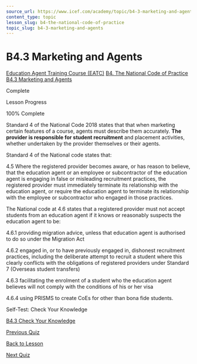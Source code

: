 ```yaml
---
source_url: https://www.icef.com/academy/topic/b4-3-marketing-and-agents/
content_type: topic
lesson_slug: b4-the-national-code-of-practice
topic_slug: b4-3-marketing-and-agents
---
```


# B4.3 Marketing and Agents

[Education Agent Training Course (EATC)](https://www.icef.com/academy/courses/education-agent-training-course-eatc/) [B4. The National Code of Practice](https://www.icef.com/academy/lessons/b4-the-national-code-of-practice/) [B4.3 Marketing and Agents](https://www.icef.com/academy/topic/b4-3-marketing-and-agents/)

Complete

Lesson Progress 

100% Complete 

Standard 4 of the National Code 2018 states that that when marketing certain features of a course, agents must describe them accurately. **The provider is responsible for student recruitment** and placement activities, whether undertaken by the provider themselves or their agents. 

Standard 4 of the National code states that:

4.5 Where the registered provider becomes aware, or has reason to believe, that the education agent or an employee or subcontractor of the education agent is engaging in false or misleading recruitment practices, the registered provider must immediately terminate its relationship with the education agent, or require the education agent to terminate its relationship with the employee or subcontractor who engaged in those practices.

The National code at 4.6 states that a registered provider must not accept students from an education agent if it knows or reasonably suspects the education agent to be:

4.6.1 providing migration advice, unless that education agent is authorised to do so under the Migration Act

4.6.2 engaged in, or to have previously engaged in, dishonest recruitment practices, including the deliberate attempt to recruit a student where this clearly conflicts with the obligations of registered providers under Standard 7 (Overseas student transfers)

4.6.3 facilitating the enrolment of a student who the education agent believes will not comply with the conditions of his or her visa

4.6.4 using PRISMS to create CoEs for other than bona fide students.

Self-Test: Check Your Knowledge

[ B4.3 Check Your Knowledge ](https://www.icef.com/academy/quizzes/b4-3-check-your-knowledge/)

[ Previous Quiz ](https://www.icef.com/academy/quizzes/b4-2-check-your-knowledge/)

[Back to Lesson](https://www.icef.com/academy/lessons/b4-the-national-code-of-practice/)

[ Next Quiz ](https://www.icef.com/academy/quizzes/b4-3-check-your-knowledge/)
